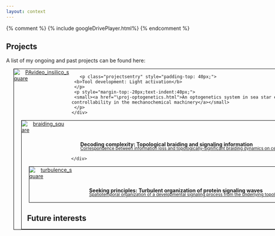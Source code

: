 ```yaml
---
layout: context
---
```


{% comment %}
{% include googleDrivePlayer.html%}
{% endcomment %}

<style>
    .outer-wrapper{
        display: inline-block; 
        horizontal-align: top;
        margin: 0px;
    }
    .frame{  
        text-align: center;
        display: table-cell;
    }    
    img{
        max-width: 100%;
        max-height: 100%;
        display: block;
        margin: 0 auto;
    }

div.projectswrapper-text {
  display: inline-block; 
  horizontal-align: top;

  text-indent: 15px;
  margin-top: 0px;
  margin-bottom: 30px;
  margin-left: 20px;
  margin-right: 20px;

  border: 1px solid black;
  position: relative;
  width: 980px;
}


div.projectswrapper {
  display: inline-block; 
  horizontal-align: top;

  text-indent: 15px;
  margin-top: 0px;
  margin-bottom: 0px;
  margin-left: 20px;
  margin-right: 20px;

  border: 1px solid black;
  position: relative;
  width: 980px;
}
div.projectsframes {
  text-align: left;
  display: table-cell;
  padding-top: 0px;
}
p.projectsentry {
  text-indent: 40px;
  line-height:1.5;
}

</style>
## Projects
A list of my ongoing and past projects can be found here:

<div class="projectswrapper">
   <div class="projectsframes" style = "width: 120px;">
   <a href="\proj-optogenetics.html">
    <img src="/assets/gifs/PA_insilico_square.gif" alt="PAvideo_insilico_square">
   </a>
   </div>

   <div class="projectsframes" style = "width: 770px; vertical-align:top;">

     <p class="projectsentry" style="padding-top: 40px;">
     <b>Tool development: Light activation</b>
     </p>
     <p style="margin-top:-20px;text-indent:40px;">
     <small><a href="\proj-optogenetics.html">An optogenetics system in sea star egg cell to harness controllability in the mechanochemical machinery</a></small>
     </p>
    </div>
</div>

<div class="projectswrapper">
   <div class="projectsframes" style = "width: 120px;">
   <a href="\proj-braiding.html">
    <img src="/assets/gifs/braiding_square.gif" alt="braiding_square">
   </a>
   </div>
   <div class="projectsframes" style = "width: 770px; vertical-align:top;">
     <p class="projectsentry" style="padding-top: 40px;">
     <b>Decoding complexity: Topological braiding and signaling information</b>
     </p>
     <p style="margin-top:-20px;text-indent:40px;">
     <small><a href="\proj-braiding.html">Correspondence between information loss and topologically-significant braiding dynamics on cell membrane</a></small>
     </p>

    </div>
</div>
<div class="projectswrapper">
   <div class="projectsframes" style = "width: 120px;">
   <a href="\proj-turbulence.html">
    <img src="/assets/gifs/phase velocity field streamlines.gif" alt="turbulence_square">
   </a>
   </div>
   <div class="projectsframes" style = "width: 770px; vertical-align:top;">
     <p class="projectsentry" style="padding-top: 40px;">
     <b>Seeking principles: Turbulent organization of protein signaling waves</b>
     </p>
     <p style="margin-top:-20px;text-indent:40px;">
     <small><a href="\proj-turbulence.html">Spatiotemporal organization of a developmental signaling process from the underlying topological structures</a></small>
     </p>
    </div>
</div>

## Future interests